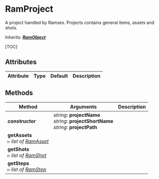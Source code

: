 # RamProject

A project handled by Ramses. Projects contains general items, assets and shots.

Inherits: [***RamObject***](ram_object.md)

[TOC]

## Attributes

| Attribute | Type | Default | Description |
| --- | --- | --- | --- |

## Methods

| Method | Arguments | Description |
| --- | --- | --- |
| ***constructor*** | *string*: **projectName**<br />*string*: **projectShortName**<br />*string*: **projectPath** | |
| **getAssets**<br />▹ *list of [RamAsset](ram_asset.md)* | | |
| **getShots**<br />▹ *list of [RamShot](ram_shot.md)* | | |
| **getSteps**<br />▹ *list of [RamStep](ram_step.md)* | | |

